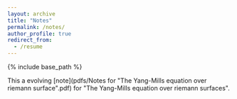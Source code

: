 ```yaml
---
layout: archive
title: "Notes"
permalink: /notes/
author_profile: true
redirect_from:
  - /resume
---
```


{% include base_path %}

This a evolving [note](pdfs/Notes for "The Yang-Mills equation over riemann surface".pdf) for "The Yang-Mills equation over riemann surfaces".
